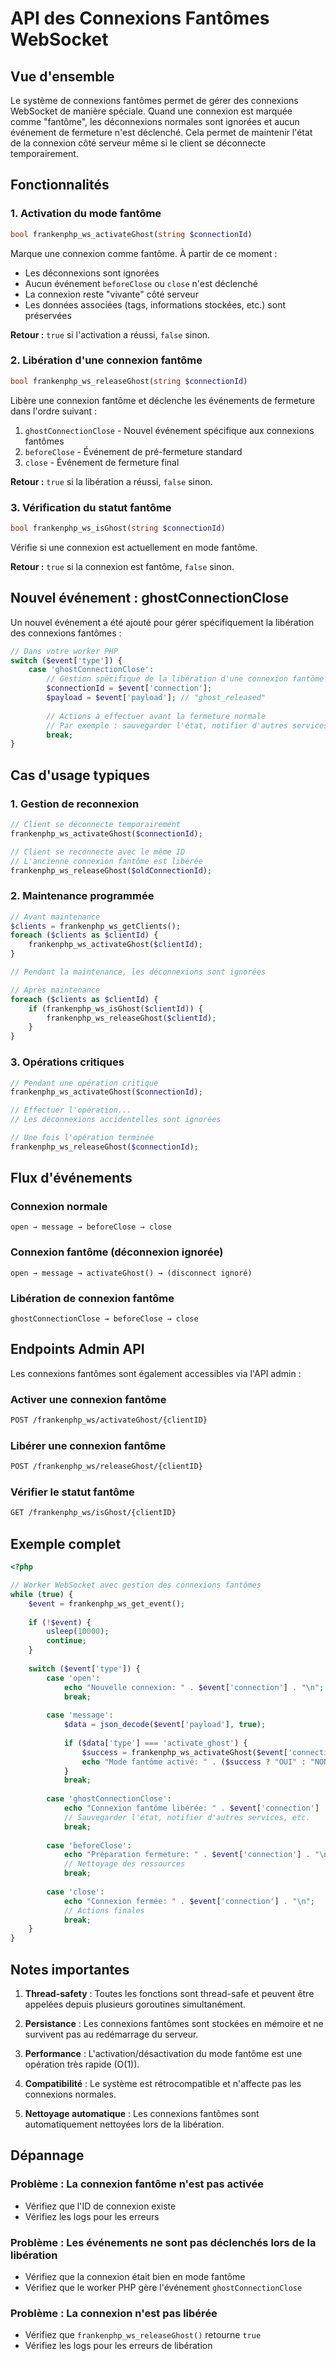 # API des Connexions Fantômes WebSocket

## Vue d'ensemble

Le système de connexions fantômes permet de gérer des connexions WebSocket de manière spéciale. Quand une connexion est marquée comme "fantôme", les déconnexions normales sont ignorées et aucun événement de fermeture n'est déclenché. Cela permet de maintenir l'état de la connexion côté serveur même si le client se déconnecte temporairement.

## Fonctionnalités

### 1. Activation du mode fantôme
```php
bool frankenphp_ws_activateGhost(string $connectionId)
```

Marque une connexion comme fantôme. À partir de ce moment :
- Les déconnexions sont ignorées
- Aucun événement `beforeClose` ou `close` n'est déclenché
- La connexion reste "vivante" côté serveur
- Les données associées (tags, informations stockées, etc.) sont préservées

**Retour :** `true` si l'activation a réussi, `false` sinon.

### 2. Libération d'une connexion fantôme
```php
bool frankenphp_ws_releaseGhost(string $connectionId)
```

Libère une connexion fantôme et déclenche les événements de fermeture dans l'ordre suivant :
1. `ghostConnectionClose` - Nouvel événement spécifique aux connexions fantômes
2. `beforeClose` - Événement de pré-fermeture standard
3. `close` - Événement de fermeture final

**Retour :** `true` si la libération a réussi, `false` sinon.

### 3. Vérification du statut fantôme
```php
bool frankenphp_ws_isGhost(string $connectionId)
```

Vérifie si une connexion est actuellement en mode fantôme.

**Retour :** `true` si la connexion est fantôme, `false` sinon.

## Nouvel événement : ghostConnectionClose

Un nouvel événement a été ajouté pour gérer spécifiquement la libération des connexions fantômes :

```php
// Dans votre worker PHP
switch ($event['type']) {
    case 'ghostConnectionClose':
        // Gestion spécifique de la libération d'une connexion fantôme
        $connectionId = $event['connection'];
        $payload = $event['payload']; // "ghost_released"
        
        // Actions à effectuer avant la fermeture normale
        // Par exemple : sauvegarder l'état, notifier d'autres services
        break;
}
```

## Cas d'usage typiques

### 1. Gestion de reconnexion
```php
// Client se déconnecte temporairement
frankenphp_ws_activateGhost($connectionId);

// Client se reconnecte avec le même ID
// L'ancienne connexion fantôme est libérée
frankenphp_ws_releaseGhost($oldConnectionId);
```

### 2. Maintenance programmée
```php
// Avant maintenance
$clients = frankenphp_ws_getClients();
foreach ($clients as $clientId) {
    frankenphp_ws_activateGhost($clientId);
}

// Pendant la maintenance, les déconnexions sont ignorées

// Après maintenance
foreach ($clients as $clientId) {
    if (frankenphp_ws_isGhost($clientId)) {
        frankenphp_ws_releaseGhost($clientId);
    }
}
```

### 3. Opérations critiques
```php
// Pendant une opération critique
frankenphp_ws_activateGhost($connectionId);

// Effectuer l'opération...
// Les déconnexions accidentelles sont ignorées

// Une fois l'opération terminée
frankenphp_ws_releaseGhost($connectionId);
```

## Flux d'événements

### Connexion normale
```
open → message → beforeClose → close
```

### Connexion fantôme (déconnexion ignorée)
```
open → message → activateGhost() → (disconnect ignoré)
```

### Libération de connexion fantôme
```
ghostConnectionClose → beforeClose → close
```

## Endpoints Admin API

Les connexions fantômes sont également accessibles via l'API admin :

### Activer une connexion fantôme
```bash
POST /frankenphp_ws/activateGhost/{clientID}
```

### Libérer une connexion fantôme
```bash
POST /frankenphp_ws/releaseGhost/{clientID}
```

### Vérifier le statut fantôme
```bash
GET /frankenphp_ws/isGhost/{clientID}
```

## Exemple complet

```php
<?php

// Worker WebSocket avec gestion des connexions fantômes
while (true) {
    $event = frankenphp_ws_get_event();
    
    if (!$event) {
        usleep(10000);
        continue;
    }
    
    switch ($event['type']) {
        case 'open':
            echo "Nouvelle connexion: " . $event['connection'] . "\n";
            break;
            
        case 'message':
            $data = json_decode($event['payload'], true);
            
            if ($data['type'] === 'activate_ghost') {
                $success = frankenphp_ws_activateGhost($event['connection']);
                echo "Mode fantôme activé: " . ($success ? "OUI" : "NON") . "\n";
            }
            break;
            
        case 'ghostConnectionClose':
            echo "Connexion fantôme libérée: " . $event['connection'] . "\n";
            // Sauvegarder l'état, notifier d'autres services, etc.
            break;
            
        case 'beforeClose':
            echo "Préparation fermeture: " . $event['connection'] . "\n";
            // Nettoyage des ressources
            break;
            
        case 'close':
            echo "Connexion fermée: " . $event['connection'] . "\n";
            // Actions finales
            break;
    }
}
```

## Notes importantes

1. **Thread-safety** : Toutes les fonctions sont thread-safe et peuvent être appelées depuis plusieurs goroutines simultanément.

2. **Persistance** : Les connexions fantômes sont stockées en mémoire et ne survivent pas au redémarrage du serveur.

3. **Performance** : L'activation/désactivation du mode fantôme est une opération très rapide (O(1)).

4. **Compatibilité** : Le système est rétrocompatible et n'affecte pas les connexions normales.

5. **Nettoyage automatique** : Les connexions fantômes sont automatiquement nettoyées lors de la libération.

## Dépannage

### Problème : La connexion fantôme n'est pas activée
- Vérifiez que l'ID de connexion existe
- Vérifiez les logs pour les erreurs

### Problème : Les événements ne sont pas déclenchés lors de la libération
- Vérifiez que la connexion était bien en mode fantôme
- Vérifiez que le worker PHP gère l'événement `ghostConnectionClose`

### Problème : La connexion n'est pas libérée
- Vérifiez que `frankenphp_ws_releaseGhost()` retourne `true`
- Vérifiez les logs pour les erreurs de libération
